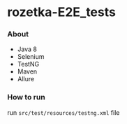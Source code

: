 # rozetka-E2E_tests

### About
- Java 8
- Selenium
- TestNG
- Maven
- Allure
  
### How to run
run ```
    src/test/resources/testng.xml
    ``` file
